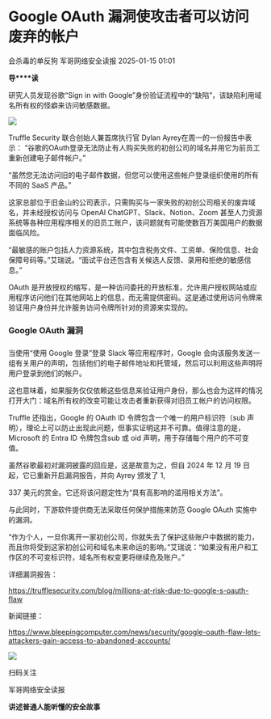#  Google OAuth 漏洞使攻击者可以访问废弃的帐户   
会杀毒的单反狗  军哥网络安全读报   2025-01-15 01:01  
  
**导****读**  
  
  
  
研究人员发现谷歌“Sign in with Google”身份验证流程中的“缺陷”，该缺陷利用域名所有权的怪癖来访问敏感数据。  
  
![](https://mmbiz.qpic.cn/mmbiz_png/AnRWZJZfVaFBR1vOmgFPsUrgjsliboo6SdZic9EQ75IkEVmbnl9RrKNDRacdQDFQXJmgibW5gW36gBlUC3TISAyNw/640?wx_fmt=png&from=appmsg "")  
  
Truffle Security 联合创始人兼首席执行官 Dylan Ayrey在周一的一份报告中表示： “谷歌的OAuth登录无法防止有人购买失败的初创公司的域名并用它为前员工重新创建电子邮件帐户。”  
  
  
“虽然您无法访问旧的电子邮件数据，但您可以使用这些帐户登录组织使用的所有不同的 SaaS 产品。”  
  
  
这家总部位于旧金山的公司表示，只需购买与一家失败的初创公司相关的废弃域名，并未经授权访问与 OpenAI ChatGPT、Slack、Notion、Zoom 甚至人力资源系统等各种应用程序相关的旧员工账户，该问题就有可能使数百万美国用户的数据面临风险。  
  
  
“最敏感的账户包括人力资源系统，其中包含税务文件、工资单、保险信息、社会保障号码等。”艾瑞说。“面试平台还包含有关候选人反馈、录用和拒绝的敏感信息。”  
  
  
OAuth 是开放授权的缩写，是一种访问委托的开放标准，允许用户授权网站或应用程序访问他们在其他网站上的信息，而无需提供密码。这是通过使用访问令牌来验证用户身份并允许服务访问令牌所针对的资源来实现的。  
  
### Google OAuth 漏洞  
###   
  
当使用“使用 Google 登录”登录 Slack 等应用程序时，Google 会向该服务发送一组有关用户的声明，包括他们的电子邮件地址和托管域，然后可以利用这些声明将用户登录到他们的帐户。  
  
  
这也意味着，如果服务仅仅依赖这些信息来验证用户身份，那么也会为这样的情况打开大门：域名所有权的改变可能让攻击者重新获得对旧员工帐户的访问权限。  
  
  
Truffle 还指出，Google 的 OAuth ID 令牌包含一个唯一的用户标识符（sub 声明），理论上可以防止出现此问题，但事实证明这并不可靠。值得注意的是，Microsoft 的 Entra ID 令牌包含sub 或 oid 声明，用于存储每个用户的不可变值。  
  
  
虽然谷歌最初对漏洞披露的回应是，这是故意为之，但自 2024 年 12 月 19 日起，它已重新开启漏洞报告，并向 Ayrey 颁发了 1,  
  
337 美元的赏金。它还将该问题定性为“具有高影响的滥用相关方法”。  
  
  
与此同时，下游软件提供商无法采取任何保护措施来防范 Google OAuth 实施中的漏洞。  
  
  
“作为个人，一旦你离开一家初创公司，你就失去了保护这些账户中数据的能力，而且你将受到这家初创公司和域名未来命运的影响。”艾瑞说：“如果没有用户和工作区的不可变标识符，域名所有权变更将继续危及账户。”  
  
  
详细漏洞报告：  
  
https://trufflesecurity.com/blog/millions-at-risk-due-to-google-s-oauth-flaw  
  
  
新闻链接：  
  
https://www.bleepingcomputer.com/news/security/google-oauth-flaw-lets-attackers-gain-access-to-abandoned-accounts/  
  
![](https://mmbiz.qpic.cn/mmbiz_jpg/AnRWZJZfVaGC3gsJClsh4Fia0icylyBEnBywibdbkrLLzmpibfdnf5wNYzEUq2GpzfedMKUjlLJQ4uwxAFWLzHhPFQ/640?wx_fmt=jpeg "")  
  
扫码关注  
  
军哥网络安全读报  
  
**讲述普通人能听懂的安全故事**  
  
  

